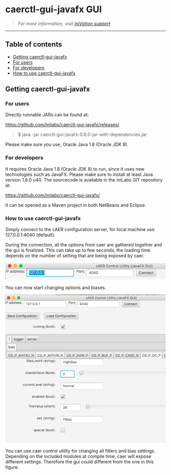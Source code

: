 # caerctl-gui-javafx GUI
> *For more information, visit [iniVation support](https://inivation.com/support/)*
---

## Table of contents
- [Getting caerctl-gui-javafx](#getting-caerctl-gui-javafx)
- [For users](#for-users)
- [For developers](#for-developers)
- [How to use caerctl-gui-javafx](#how-to-use-caerctl-gui-javafx)

## Getting caerctl-gui-javafx

### For users

Directly runnable JARs can be found at:

https://github.com/inilabs/caerctl-gui-javafx/releases/

> \$ java -jar caerctl-gui-javafx-0.6.0-jar-with-dependencies.jar

Please make sure you use, Oracle Java 1.8 (Oracle JDK 8).

### For developers

It requires Oracle Java 1.8 (Oracle JDK 8) to run, since it uses new
technologies such as JavaFX. Please make sure to install at least Java
version 1.8.0 u40. The sourcecode is available in the iniLabs GIT
repository at:

https://github.com/inilabs/caerctl-gui-javafx/

It can be opened as a Maven project in both NetBeans and Eclipse.

### How to use caerctl-gui-javafx

Simply connect to the cAER configuration server, for local machine use
127.0.0.1:4040 (default).

During the connection, all the options from caer are gathered together
and the gui is finalized. This can take up to few seconds, the loading
time depends on the number of setting that are being exposed by caer.

<p align="center"><img src="media/caerctl-gui-javafx_screen1.png" width="800"/></p>

You can now start changing options and biases.

<p align="center"><img src="media/caerctl-gui-javafx_screen2.png" width="800"/></p>

You can use caer control utility for changing all filters and bias
settings. Depending on the included modules at compile time, caer will
expose different settings. Therefore the gui could different from the
one in this figure.
